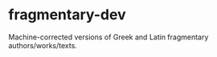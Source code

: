 fragmentary-dev
===============

Machine-corrected versions of Greek and Latin fragmentary authors/works/texts.
